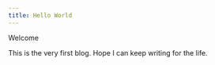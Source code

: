 ```yaml
---
title: Hello World
---
```

Welcome

This is the very first blog.
Hope I can keep writing for the life.
